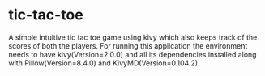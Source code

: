 # tic-tac-toe
A simple intuitive tic tac toe game using kivy which also keeps track of the scores of both the players. For running this application the environment needs to have kivy(Version=2.0.0) and all its dependencies installed along with Pillow(Version=8.4.0) and KivyMD(Version=0.104.2). 
